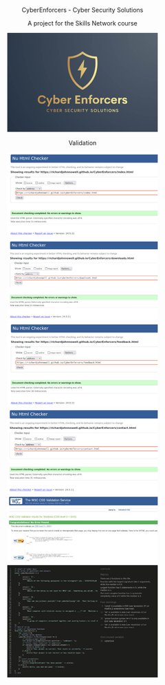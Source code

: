 <p align="center">CyberEnforcers - Cyber Security Solutions</p>
<p align="center">A project for the Skills Network course</p>

<div align="center">
    <a href="https://github.com/RichardJohnNowell/CyberEnforcers/blob/main/assets/img/Cyber-Enforcers-min.jpg?raw=true">
        <img src="https://github.com/RichardJohnNowell/CyberEnforcers/blob/main/assets/img/Cyber-Enforcers-min.jpg?raw=true" width="350" height="230" id="Cyber-Enforcers-min" title="Cyber-Enforcers-min" alt="Cyber-Enforcers-min">
    </a>
</div>

<p align="center">Validation</p>

<div align="center">
    <a href="https://github.com/RichardJohnNowell/CyberEnforcers/blob/main/assets/img/CE-html-homepage.jpg?raw=true">
        <img src="https://github.com/RichardJohnNowell/CyberEnforcers/blob/main/assets/img/CE-html-homepage.jpg?raw=true" width="350" height="198" id="CE-html-homepage" title="CE-html-homepage" alt="CE-html-homepage">
    </a>
</div>
<div align="center">
    <a href="https://github.com/RichardJohnNowell/CyberEnforcers/blob/main/assets/img/CE-html-downloads.jpg?raw=true">
        <img src="https://github.com/RichardJohnNowell/CyberEnforcers/blob/main/assets/img/CE-html-downloads.jpg?raw=true" width="350" height="191" id="CE-html-downloads" title="CE-html-downloads" alt="CE-html-downloads">
    </a>
</div>
<div align="center">
    <a href="https://github.com/RichardJohnNowell/CyberEnforcers/blob/main/assets/img/CE-html-feedback.jpg?raw=true">
        <img src="https://github.com/RichardJohnNowell/CyberEnforcers/blob/main/assets/img/CE-html-feedback.jpg?raw=true" width="350" height="196" id="CE-html-feedback" title="CE-html-feedback" alt="CE-html-feedback">
    </a>
</div>
<div align="center">
    <a href="https://github.com/RichardJohnNowell/CyberEnforcers/blob/main/assets/img/CE-html-contact.jpg?raw=true">
        <img src="https://github.com/RichardJohnNowell/CyberEnforcers/blob/main/assets/img/CE-html-contact.jpg?raw=true" width="350" height="199" id="CE-html-contact" title="CE-html-contact" alt="CE-html-contact">
    </a>
</div>
<div align="center">
    <a href="https://github.com/RichardJohnNowell/CyberEnforcers/blob/main/assets/img/CE-css-validation.jpg?raw=true">
        <img src="https://github.com/RichardJohnNowell/CyberEnforcers/blob/main/assets/img/CE-css-validation.jpg?raw=true" width="350" height="160" id="CE-css-validation" title="CE-css-validation" alt="CE-css-validation">
    </a>
</div>
<div align="center">
    <a href="https://github.com/RichardJohnNowell/CyberEnforcers/blob/main/assets/img/CE-js-quiz.jpg?raw=true">
        <img src="https://github.com/RichardJohnNowell/CyberEnforcers/blob/main/assets/img/CE-js-quiz.jpg?raw=true" width="350" height="261" id="CE-js-quiz" title="CE-js-quiz" alt="CE-js-quiz">
    </a>
</div>
